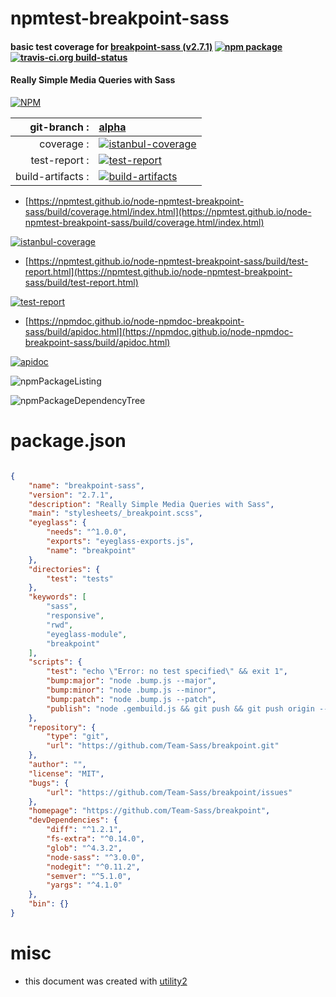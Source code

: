 # npmtest-breakpoint-sass

#### basic test coverage for  [breakpoint-sass (v2.7.1)](https://github.com/Team-Sass/breakpoint)  [![npm package](https://img.shields.io/npm/v/npmtest-breakpoint-sass.svg?style=flat-square)](https://www.npmjs.org/package/npmtest-breakpoint-sass) [![travis-ci.org build-status](https://api.travis-ci.org/npmtest/node-npmtest-breakpoint-sass.svg)](https://travis-ci.org/npmtest/node-npmtest-breakpoint-sass)

#### Really Simple Media Queries with Sass

[![NPM](https://nodei.co/npm/breakpoint-sass.png?downloads=true&downloadRank=true&stars=true)](https://www.npmjs.com/package/breakpoint-sass)

| git-branch : | [alpha](https://github.com/npmtest/node-npmtest-breakpoint-sass/tree/alpha)|
|--:|:--|
| coverage : | [![istanbul-coverage](https://npmtest.github.io/node-npmtest-breakpoint-sass/build/coverage.badge.svg)](https://npmtest.github.io/node-npmtest-breakpoint-sass/build/coverage.html/index.html)|
| test-report : | [![test-report](https://npmtest.github.io/node-npmtest-breakpoint-sass/build/test-report.badge.svg)](https://npmtest.github.io/node-npmtest-breakpoint-sass/build/test-report.html)|
| build-artifacts : | [![build-artifacts](https://npmtest.github.io/node-npmtest-breakpoint-sass/glyphicons_144_folder_open.png)](https://github.com/npmtest/node-npmtest-breakpoint-sass/tree/gh-pages/build)|

- [https://npmtest.github.io/node-npmtest-breakpoint-sass/build/coverage.html/index.html](https://npmtest.github.io/node-npmtest-breakpoint-sass/build/coverage.html/index.html)

[![istanbul-coverage](https://npmtest.github.io/node-npmtest-breakpoint-sass/build/screenCapture.buildCi.browser.%252Ftmp%252Fbuild%252Fcoverage.lib.html.png)](https://npmtest.github.io/node-npmtest-breakpoint-sass/build/coverage.html/index.html)

- [https://npmtest.github.io/node-npmtest-breakpoint-sass/build/test-report.html](https://npmtest.github.io/node-npmtest-breakpoint-sass/build/test-report.html)

[![test-report](https://npmtest.github.io/node-npmtest-breakpoint-sass/build/screenCapture.buildCi.browser.%252Ftmp%252Fbuild%252Ftest-report.html.png)](https://npmtest.github.io/node-npmtest-breakpoint-sass/build/test-report.html)

- [https://npmdoc.github.io/node-npmdoc-breakpoint-sass/build/apidoc.html](https://npmdoc.github.io/node-npmdoc-breakpoint-sass/build/apidoc.html)

[![apidoc](https://npmdoc.github.io/node-npmdoc-breakpoint-sass/build/screenCapture.buildCi.browser.%252Ftmp%252Fbuild%252Fapidoc.html.png)](https://npmdoc.github.io/node-npmdoc-breakpoint-sass/build/apidoc.html)

![npmPackageListing](https://npmtest.github.io/node-npmtest-breakpoint-sass/build/screenCapture.npmPackageListing.svg)

![npmPackageDependencyTree](https://npmtest.github.io/node-npmtest-breakpoint-sass/build/screenCapture.npmPackageDependencyTree.svg)



# package.json

```json

{
    "name": "breakpoint-sass",
    "version": "2.7.1",
    "description": "Really Simple Media Queries with Sass",
    "main": "stylesheets/_breakpoint.scss",
    "eyeglass": {
        "needs": "^1.0.0",
        "exports": "eyeglass-exports.js",
        "name": "breakpoint"
    },
    "directories": {
        "test": "tests"
    },
    "keywords": [
        "sass",
        "responsive",
        "rwd",
        "eyeglass-module",
        "breakpoint"
    ],
    "scripts": {
        "test": "echo \"Error: no test specified\" && exit 1",
        "bump:major": "node .bump.js --major",
        "bump:minor": "node .bump.js --minor",
        "bump:patch": "node .bump.js --patch",
        "publish": "node .gembuild.js && git push && git push origin --tags"
    },
    "repository": {
        "type": "git",
        "url": "https://github.com/Team-Sass/breakpoint.git"
    },
    "author": "",
    "license": "MIT",
    "bugs": {
        "url": "https://github.com/Team-Sass/breakpoint/issues"
    },
    "homepage": "https://github.com/Team-Sass/breakpoint",
    "devDependencies": {
        "diff": "^1.2.1",
        "fs-extra": "^0.14.0",
        "glob": "^4.3.2",
        "node-sass": "^3.0.0",
        "nodegit": "^0.11.2",
        "semver": "^5.1.0",
        "yargs": "^4.1.0"
    },
    "bin": {}
}
```



# misc
- this document was created with [utility2](https://github.com/kaizhu256/node-utility2)
